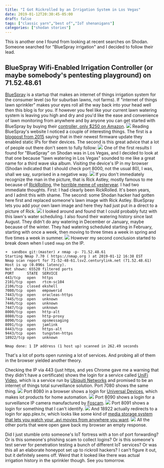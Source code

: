 ```yaml
---
title: "I Got Rickrolled by an Irrigation System in Los Vegas"
date: 2019-01-12T20:30:45-05:00
draft: false
tags: ["classic yarn","best of","IoT shenanigans"]
categories: ["shodan stories"]
---
```


This is another one I found from looking at recent searches on Shodan. Someone searched for "BlueSpray irrigation" and I decided to follow their lead.

## BlueSpray Wifi-Enabled Irrigation Controller (or maybe somebody's pentesting playground) on 71.52.48.61
[BlueSpray](https://www.bluespray.net/#home) is a startup that makes an internet of things irrigation system for the consumer level (so for suburban lawns, not farms). If "internet of things lawn sprinkler" makes your eyes roll all the way back into your head well then this blog is for you. If however you feel like your current lawn watering system is leaving you high and dry and you'd like the ease and convenience of lawn monitoring from anywhere and by anyone you can get started with BlueSpray by buying their [controller, only $250 on Amazon](https://www.amazon.com/BlueSpray-Zone-Wi-Fi-Watering-Control/dp/B00E7V8SSY/ref=pd_rhf_se_p_tnr_1).
![](https://www.bluespray.net/images/connected.png)
Reading BlueSpray's website I noticed a couple of interesting things. The first is a [blogpost from 2015](https://bluespray.net/blogs/?p=59) saying that in their newest firmware update they enabled static IPs for their devices. The second is this great advice that a lot of people out there don't seem to fully follow:
![](/images/100Days/Day9/advice.png)
One of the first results I found for "BlueSpray" on Shodan was in Los Vegas, and I decided to look at that one because "lawn watering in Los Vegas" sounded to me like a great name for a third wave ska album.
Visiting the device's IP in my browser (Shodan indicated that I should check port 8000, not the usual 80), I was, shall we say, surprised in a negative way.
![](/images/100Days/Day9/RickRolled2.png)
If you don't immediately recognize the man in the picture, that is Rick Astley, mostly famous to me because of [RickRolling](https://en.wikipedia.org/wiki/Rickrolling), the [horrible meme of yesteryear](https://www.youtube.com/watch?v=dQw4w9WgXcQ).
I had two immediate thoughts. First: I had clearly been RickRolled. It's been years, and I admit this with shame. The second: some Shodan hacker had gotten here first and replaced someone's lawn image with Rick Astley. BlueSpray lets you add your own lawn image and here they had just put in a direct to a picture of Rick.
![](/images/100Days/Day9/source.png)
I looked around and found that I could probably futz with this lawn's water scheduling. I also found their watering history since last August. They didn't do any watering in December or January, maybe because of the winter. They had watering scheduled starting in February, starting with once a week, then moving to three times a week in spring and five times a week in summer.
![](/images/100Days/Day9/HistoricalData2.png)
However my second conclusion started to break down when I used `nmap` on the IP.
```
➜  sandbox git:(master) ✗ nmap -p- 71.52.48.61
Starting Nmap 7.70 ( https://nmap.org ) at 2019-01-12 16:38 EST
Nmap scan report for 71-52-48-61.lsv2.centurylink.net (71.52.48.61)
Host is up (0.096s latency).
Not shown: 65520 filtered ports
PORT      STATE  SERVICE
443/tcp   open   https
2101/tcp  open   rtcm-sc104
2106/tcp  closed ekshell
7080/tcp  open   empowerid
7443/tcp  open   oracleas-https
7445/tcp  open   unknown
7446/tcp  open   unknown
7447/tcp  open   unknown
8000/tcp  open   http-alt
8080/tcp  open   http-proxy
8090/tcp  open   opsmessaging
8091/tcp  open   jamlink
8443/tcp  open   https-alt
9443/tcp  open   tungsten-https
18922/tcp open   unknown

Nmap done: 1 IP address (1 host up) scanned in 262.49 seconds
```
That's a lot of ports open running a lot of services. And probing all of them in the browser yielded another theory.

Checking the IP via 443 (just https, and yes Chrome gave me a warning that they didn't have a certificate) shows the login for a service called [UniFi Video](https://www.ubnt.com/unifi-video/unifi-nvr/), which is a service run by [Ubiquiti Networks](https://video.ubnt.com/) and promised to be an internet of things total surveillance solution. Port 7080 shows the same thing.
![](/images/100Days/Day9/unify443.png)
Port 8080 in a browser shows a login for [Universal Devices](https://www.universal-devices.com/), which makes iot products for home automation.
![](/images/100Days/Day9/unidevices.png)
Port 8090 shows a login for a surveillance IP camera manufactured by [Foscam](https://www.foscam.com/).
![](/images/100Days/Day9/foscam.png)
Port 8091 shows a login for something that I can't identify.
![](/images/100Days/Day9/8091.png)
And 18922 actually redirects to a login for app.plex.tv, which looks like some kind of [media storage system that lets you watch your .avi movies from anywhere you want](https://www.plex.tv/).
![](/images/100Days/Day9/Plex.png)
All the other ports that were open gave back my browser an empty response.


Did I just stumble onto someone's IoT fortress with a ton of port forwarding? Or is this someone's phishing scam to collect logins? Or is this someone's test server for penetration testing a bunch of different IoT services? Or was this all an elaborate honeypot set up to rickroll hackers? I can't figure it out, but it definitely seems off. Weird that it looked like there was actual irrigation history in the sprinkler though. See you tomorrow.
